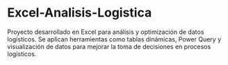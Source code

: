 # Excel-Analisis-Logistica
Proyecto desarrollado en Excel para análisis y optimización de datos logísticos. Se aplican herramientas como tablas dinámicas, Power Query y visualización de datos para mejorar la toma de decisiones en procesos logísticos.
